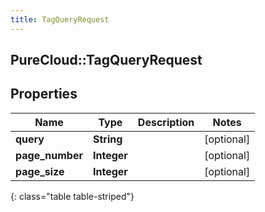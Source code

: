 ```yaml
---
title: TagQueryRequest
---
```

## PureCloud::TagQueryRequest

## Properties

|Name | Type | Description | Notes|
|------------ | ------------- | ------------- | -------------|
| **query** | **String** |  | [optional] |
| **page_number** | **Integer** |  | [optional] |
| **page_size** | **Integer** |  | [optional] |
{: class="table table-striped"}


